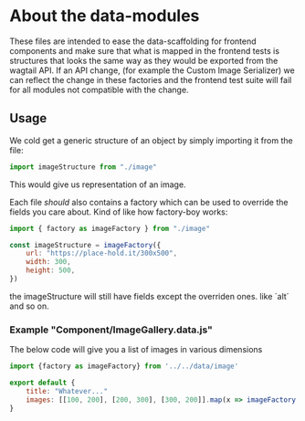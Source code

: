 # About the data-modules

These files are intended to ease the data-scaffolding for frontend components and make sure that
what is mapped in the frontend tests is structures that looks the same way as they would be exported
from the wagtail API. If an API change, (for example the Custom Image Serializer) we can reflect the change
in these factories and the frontend test suite will fail for all modules not compatible with the change.

## Usage

We cold get a generic structure of an object by simply importing it from the file:

```js
import imageStructure from "./image"
```

This would give us representation of an image.

Each file _should_ also contains a factory which can be used to override the fields you care about. Kind of like
how factory-boy works:

```js
import { factory as imageFactory } from "./image"

const imageStructure = imageFactory({
    url: "https://place-hold.it/300x500",
    width: 300,
    height: 500,
})
```

the imageStructure will still have fields except the overriden ones. like ´alt´ and so on.

### Example "Component/ImageGallery.data.js"

The below code will give you a list of images in various dimensions

```js
import {factory as imageFactory} from '../../data/image'

export default {
    title: "Whatever..."
    images: [[100, 200], [200, 300], [300, 200]].map(x => imageFactory({url: `https://place-hold.it/${x[0]}x${x[1]}`, width: x[0], height: x[1]}))
}
```
